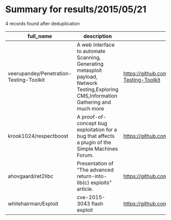 
# Summary for results/2015/05/21
    
4 records found after deduplication

| full_name | description | html_url | matched_list | matched_count | pushed_at | size | stargazers_count | language | forks_count |
|-----------------------------------------|----------------------------------------------------------------------------------------------------------------------------------------|------------------------------------------------------------|---------------------------------------------|-----------------|---------------------------|--------|--------------------|------------|---------------|
| veerupandey/Penetration-Testing-Toolkit | A web interface to automate Scanning, Generating metasploit payload, Network Testing,Exploring CMS,Information Gathering and much more | https://github.com/veerupandey/Penetration-Testing-Toolkit | ['metasploit module OR metasploit payload'] | 1 | 2015-05-21 12:06:31+00:00 | 796 | 154 | PHP | 80 |
| krook1024/respectboost | A proof-of-concept bug exploitation for a bug that affects a plugin of the Simple Machines Forum. | https://github.com/krook1024/respectboost | ['exploit'] | 1 | 2015-05-21 12:39:45+00:00 | 236 | 1 | PHP | 0 |
| ahovgaard/ret2libc | Presentation of "The advanced return-into-lib(c) exploits" article. | https://github.com/ahovgaard/ret2libc | ['exploit'] | 1 | 2015-05-21 23:48:31+00:00 | 184 | 1 | TeX | 0 |
| whitehairman/Exploit | cve-2015-3043 flash exploit | https://github.com/whitehairman/Exploit | ['exploit'] | 1 | 2015-05-21 01:09:49+00:00 | 0 | 0 | | 0 |
